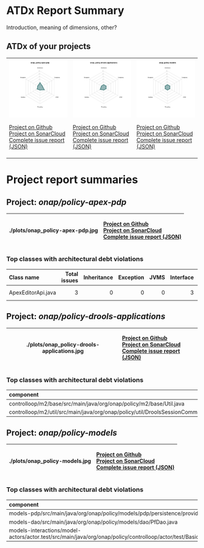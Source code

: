 
# ATDx Report Summary

Introduction, meaning of dimensions, other?

## ATDx of your projects
||||
|-|-|-|
|<img src="./plots/onap_policy-apex-pdp.jpg"/> <p style="text-align:left">[Project on Github](https://github.com/onap/policy-apex-pdp) <br> [Project on SonarCloud ](https://sonarcloud.io/dashboard?id=onap_policy-apex-pdp) <br> [Complete issue report (JSON)](./json/onap_policy-apex-pdp.json)</p>|<img src="./plots/onap_policy-drools-applications.jpg"/> <p style="text-align:left">[Project on Github](https://github.com/onap/policy-drools-applications) <br> [Project on SonarCloud ](https://sonarcloud.io/dashboard?id=onap_policy-drools-applications) <br> [Complete issue report (JSON)](./json/onap_policy-drools-applications.json)</p>|<img src="./plots/onap_policy-models.jpg"/> <p style="text-align:left">[Project on Github](https://github.com/onap/policy-models) <br> [Project on SonarCloud ](https://sonarcloud.io/dashboard?id=onap_policy-models) <br> [Complete issue report (JSON)](./json/onap_policy-models.json)</p>
 | |

# Project report summaries
## Project: _onap/policy-apex-pdp_
|./plots/onap_policy-apex-pdp.jpg|<p style="text-align:left">[Project on Github](https://github.com/onap/policy-apex-pdp) <br> [Project on SonarCloud ](https://sonarcloud.io/dashboard?id=onap_policy-apex-pdp) <br> [Complete issue report (JSON)](./json/onap_policy-apex-pdp.json)</p>
|-|-|
### Top classes with architectural debt violations
| Class name         |   Total issues |   Inheritance |   Exception |   JVMS |   Interface |   Threading |   Complexity | Fully qualified name                                                                 |
|:-------------------|---------------:|--------------:|------------:|-------:|------------:|------------:|-------------:|:-------------------------------------------------------------------------------------|
| ApexEditorApi.java |              3 |             0 |           0 |      0 |           3 |           0 |            0 | model/model-api/src/main/java/org/onap/policy/apex/model/modelapi/ApexEditorApi.java |

## Project: _onap/policy-drools-applications_
|./plots/onap_policy-drools-applications.jpg|<p style="text-align:left">[Project on Github](https://github.com/onap/policy-drools-applications) <br> [Project on SonarCloud ](https://sonarcloud.io/dashboard?id=onap_policy-drools-applications) <br> [Complete issue report (JSON)](./json/onap_policy-drools-applications.json)</p>
|-|-|
### Top classes with architectural debt violations
| component                                                                                   |   inheritance |   exception |   vmsmell |   interface |   threading |   complexity |   sum |
|:--------------------------------------------------------------------------------------------|--------------:|------------:|----------:|------------:|------------:|-------------:|------:|
| controlloop/m2/base/src/main/java/org/onap/policy/m2/base/Util.java                         |             0 |           0 |         0 |           1 |           0 |            0 |     1 |
| controlloop/m2/util/src/main/java/org/onap/policy/util/DroolsSessionCommonSerializable.java |             1 |           0 |         0 |           0 |           0 |            0 |     1 |

## Project: _onap/policy-models_
|./plots/onap_policy-models.jpg|<p style="text-align:left">[Project on Github](https://github.com/onap/policy-models) <br> [Project on SonarCloud ](https://sonarcloud.io/dashboard?id=onap_policy-models) <br> [Complete issue report (JSON)](./json/onap_policy-models.json)</p>
|-|-|
### Top classes with architectural debt violations
| component                                                                                                                              |   inheritance |   exception |   vmsmell |   interface |   threading |   complexity |   sum |
|:---------------------------------------------------------------------------------------------------------------------------------------|--------------:|------------:|----------:|------------:|------------:|-------------:|------:|
| models-pdp/src/main/java/org/onap/policy/models/pdp/persistence/provider/PdpStatisticsProvider.java                                    |             0 |           0 |         0 |           1 |           0 |            0 |     1 |
| models-dao/src/main/java/org/onap/policy/models/dao/PfDao.java                                                                         |             0 |           0 |         0 |           1 |           0 |            0 |     1 |
| models-interactions/model-actors/actor.test/src/main/java/org/onap/policy/controlloop/actor/test/BasicBidirectionalTopicOperation.java |             0 |           1 |         0 |           0 |           0 |            0 |     1 |

